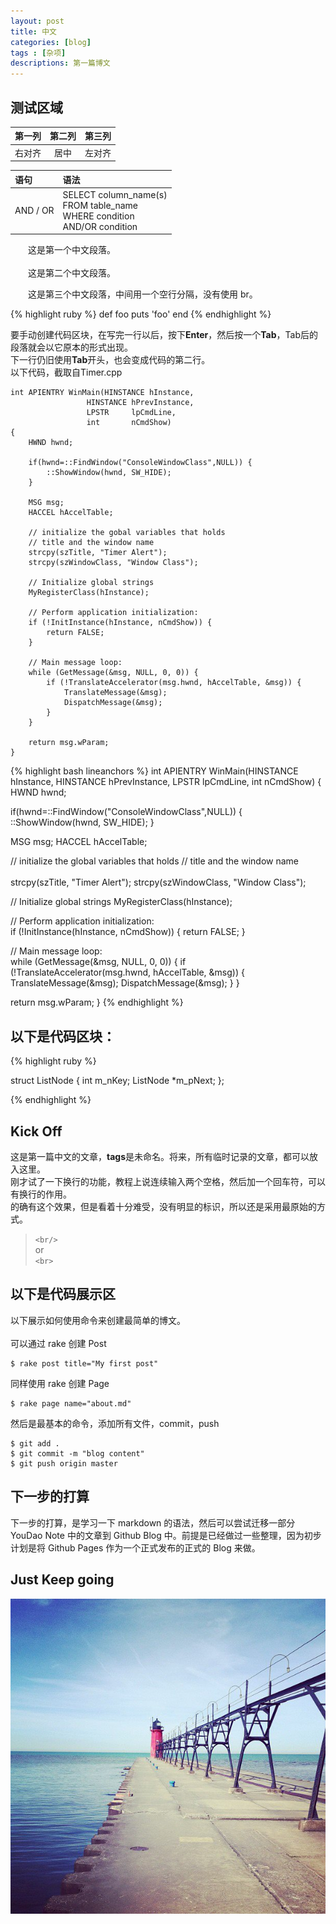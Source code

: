 ```yaml
---
layout: post
title: 中文
categories: [blog]
tags : [杂项]
descriptions: 第一篇博文
---
```


## 测试区域 ##

第一列 | 第二列 | 第三列
---: | :---: | :---
右对齐 | 居中 | 左对齐


语句 | 语法
:--- | :---
AND / OR | SELECT column_name(s) <br/> FROM table_name <br/> WHERE condition <br/> AND/OR condition

　　这是第一个中文段落。<br/>
<br/>
　　这是第二个中文段落。<br/>

　　这是第三个中文段落，中间用一个空行分隔，没有使用 br。


{% highlight ruby %}
def foo
  puts 'foo'
end
{% endhighlight %}

要手动创建代码区块，在写完一行以后，按下**Enter**，然后按一个**Tab**，Tab后的段落就会以它原本的形式出现。<br/>
下一行仍旧使用**Tab**开头，也会变成代码的第二行。<br/>
以下代码，截取自Timer.cpp

    int APIENTRY WinMain(HINSTANCE hInstance,
                     HINSTANCE hPrevInstance,
                     LPSTR     lpCmdLine,
                     int       nCmdShow)
	{
		HWND hwnd;
		
		if(hwnd=::FindWindow("ConsoleWindowClass",NULL)) {
			::ShowWindow(hwnd, SW_HIDE);
		}
		
		MSG msg;
		HACCEL hAccelTable;
	
		// initialize the gobal variables that holds
		// title and the window name
		strcpy(szTitle, "Timer Alert");
		strcpy(szWindowClass, "Window Class");
			
		// Initialize global strings
		MyRegisterClass(hInstance);
	
		// Perform application initialization:
		if (!InitInstance(hInstance, nCmdShow)) {
			return FALSE;
		}
	
		// Main message loop:
		while (GetMessage(&msg, NULL, 0, 0)) {
			if (!TranslateAccelerator(msg.hwnd, hAccelTable, &msg)) {
				TranslateMessage(&msg);
				DispatchMessage(&msg);
			}
		}

		return msg.wParam;
	}

{% highlight bash lineanchors %}
int APIENTRY WinMain(HINSTANCE hInstance,
 HINSTANCE hPrevInstance,
 LPSTR     lpCmdLine,
 int       nCmdShow)
{
 HWND hwnd;
	
 if(hwnd=::FindWindow("ConsoleWindowClass",NULL)) {
  ::ShowWindow(hwnd, SW_HIDE);
 }
	
 MSG msg;
 HACCEL hAccelTable;

 // initialize the global variables that holds
 // title and the window name<br/>	
 strcpy(szTitle, "Timer Alert");
 strcpy(szWindowClass, "Window Class");
		
 // Initialize global strings
 MyRegisterClass(hInstance);

 // Perform application initialization:<br/>
 if (!InitInstance(hInstance, nCmdShow)) {
  return FALSE;
 }

 // Main message loop:<br/>
 while (GetMessage(&msg, NULL, 0, 0)) {
  if (!TranslateAccelerator(msg.hwnd, hAccelTable, &msg)) {
   TranslateMessage(&msg);
   DispatchMessage(&msg);
  }
 }

 return msg.wParam;
}
{% endhighlight %}

## 以下是代码区块：

{% highlight ruby %}

struct ListNode
{
    int m_nKey;
    ListNode *m_pNext;
};

{% endhighlight %}

## Kick Off ##
这是第一篇中文的文章，**tags**是未命名。将来，所有临时记录的文章，都可以放入这里。<br/>
刚才试了一下换行的功能，教程上说连续输入两个空格，然后加一个回车符，可以有换行的作用。<br/>
的确有这个效果，但是看着十分难受，没有明显的标识，所以还是采用最原始的方式。

> `<br/>`<br>
> or <br>
> `<br>`

## 以下是代码展示区 ##
以下展示如何使用命令来创建最简单的博文。<br><br>
可以通过 rake 创建 Post<br>

	$ rake post title="My first post"

同样使用 rake 创建 Page<br>

	$ rake page name="about.md"

然后是最基本的命令，添加所有文件，commit，push<br>

	$ git add .
	$ git commit -m "blog content"
	$ git push origin master	


## 下一步的打算 ##
下一步的打算，是学习一下 markdown 的语法，然后可以尝试迁移一部分 YouDao Note 中的文章到 Github Blog 中。前提是已经做过一些整理，因为初步计划是将 Github Pages 作为一个正式发布的正式的 Blog 来做。

## Just Keep going ##

![sea](/images/sea.jpeg)